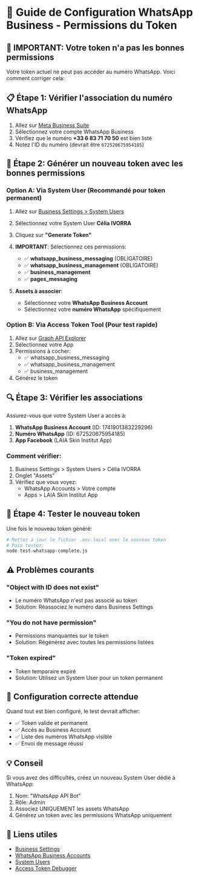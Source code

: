 # 📱 Guide de Configuration WhatsApp Business - Permissions du Token

## 🔴 IMPORTANT: Votre token n'a pas les bonnes permissions

Votre token actuel ne peut pas accéder au numéro WhatsApp. Voici comment corriger cela:

## 📋 Étape 1: Vérifier l'association du numéro WhatsApp

1. Allez sur [Meta Business Suite](https://business.facebook.com/settings/whatsapp-business-accounts)
2. Sélectionnez votre compte WhatsApp Business
3. Vérifiez que le numéro **+33 6 83 71 70 50** est bien listé
4. Notez l'ID du numéro (devrait être `672520675954185`)

## 🔑 Étape 2: Générer un nouveau token avec les bonnes permissions

### Option A: Via System User (Recommandé pour token permanent)

1. Allez sur [Business Settings > System Users](https://business.facebook.com/settings/system-users)
2. Sélectionnez votre System User **Célia IVORRA**
3. Cliquez sur **"Generate Token"**
4. **IMPORTANT**: Sélectionnez ces permissions:
   - ✅ **whatsapp_business_messaging** (OBLIGATOIRE)
   - ✅ **whatsapp_business_management** (OBLIGATOIRE)
   - ✅ **business_management**
   - ✅ **pages_messaging**

5. **Assets à associer**:
   - Sélectionnez votre **WhatsApp Business Account**
   - Sélectionnez votre **numéro WhatsApp** spécifiquement

### Option B: Via Access Token Tool (Pour test rapide)

1. Allez sur [Graph API Explorer](https://developers.facebook.com/tools/explorer/)
2. Sélectionnez votre App
3. Permissions à cocher:
   - ✅ whatsapp_business_messaging
   - ✅ whatsapp_business_management
   - ✅ business_management
4. Générez le token

## 🔍 Étape 3: Vérifier les associations

Assurez-vous que votre System User a accès à:

1. **WhatsApp Business Account** (ID: 1741901383229296)
2. **Numéro WhatsApp** (ID: 672520675954185)
3. **App Facebook** (LAIA Skin Institut App)

### Comment vérifier:

1. Business Settings > System Users > Célia IVORRA
2. Onglet "Assets" 
3. Vérifiez que vous voyez:
   - WhatsApp Accounts > Votre compte
   - Apps > LAIA Skin Institut App

## 🚀 Étape 4: Tester le nouveau token

Une fois le nouveau token généré:

```bash
# Mettez à jour le fichier .env.local avec le nouveau token
# Puis testez:
node test-whatsapp-complete.js
```

## ⚠️ Problèmes courants

### "Object with ID does not exist"
- Le numéro WhatsApp n'est pas associé au token
- Solution: Réassociez le numéro dans Business Settings

### "You do not have permission"
- Permissions manquantes sur le token
- Solution: Régénérez avec toutes les permissions listées

### "Token expired"
- Token temporaire expiré
- Solution: Utilisez un System User pour un token permanent

## 📱 Configuration correcte attendue

Quand tout est bien configuré, le test devrait afficher:
- ✅ Token valide et permanent
- ✅ Accès au Business Account
- ✅ Liste des numéros WhatsApp visible
- ✅ Envoi de message réussi

## 💡 Conseil

Si vous avez des difficultés, créez un nouveau System User dédié à WhatsApp:
1. Nom: "WhatsApp API Bot"
2. Rôle: Admin
3. Associez UNIQUEMENT les assets WhatsApp
4. Générez un token avec les permissions WhatsApp uniquement

## 🔗 Liens utiles

- [Business Settings](https://business.facebook.com/settings)
- [WhatsApp Business Accounts](https://business.facebook.com/settings/whatsapp-business-accounts)
- [System Users](https://business.facebook.com/settings/system-users)
- [Access Token Debugger](https://developers.facebook.com/tools/debug/accesstoken/)